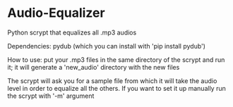# Audio-Equalizer
Python scrypt that equalizes all .mp3 audios

Dependencies:
  pydub (which you can install with 'pip install pydub')

How to use:
  put your .mp3 files in the same directory of the scrypt and run it; it will generate a 'new_audio' directory with the new files

The scrypt will ask you for a sample file from which it will take the audio level in order to equalize all the others. If you want to set it up manually run the scrypt with '-m' argument
